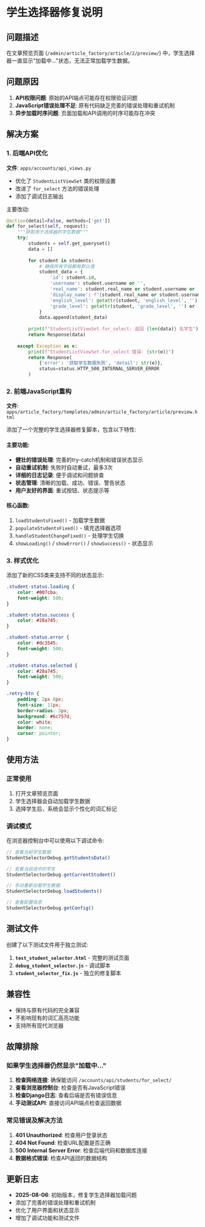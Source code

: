 # 学生选择器修复说明

## 问题描述

在文章预览页面 (`/admin/article_factory/article/2/preview/`) 中，学生选择器一直显示"加载中..."状态，无法正常加载学生数据。

## 问题原因

1. **API权限问题**: 原始的API端点可能存在权限验证问题
2. **JavaScript错误处理不足**: 原有代码缺乏完善的错误处理和重试机制
3. **异步加载时序问题**: 页面加载和API调用的时序可能存在冲突

## 解决方案

### 1. 后端API优化

**文件**: `apps/accounts/api_views.py`

- 优化了 `StudentListViewSet` 类的权限设置
- 改进了 `for_select` 方法的错误处理
- 添加了调试日志输出

主要改动:
```python
@action(detail=False, methods=['get'])
def for_select(self, request):
    """获取用于选择器的学生数据"""
    try:
        students = self.get_queryset()
        data = []
        
        for student in students:
            # 确保所有字段都有默认值
            student_data = {
                'id': student.id,
                'username': student.username or '',
                'real_name': student.real_name or student.username or '',
                'display_name': f"{student.real_name or student.username} ({student.username})",
                'english_level': getattr(student, 'english_level', '') or '',
                'grade_level': getattr(student, 'grade_level', '') or ''
            }
            data.append(student_data)
        
        print(f"StudentListViewSet.for_select: 返回 {len(data)} 名学生")
        return Response(data)
        
    except Exception as e:
        print(f"StudentListViewSet.for_select 错误: {str(e)}")
        return Response(
            {'error': '获取学生数据失败', 'detail': str(e)}, 
            status=status.HTTP_500_INTERNAL_SERVER_ERROR
        )
```

### 2. 前端JavaScript重构

**文件**: `apps/article_factory/templates/admin/article_factory/article/preview.html`

添加了一个完整的学生选择器修复脚本，包含以下特性:

#### 主要功能:
- **健壮的错误处理**: 完善的try-catch机制和错误状态显示
- **自动重试机制**: 失败时自动重试，最多3次
- **详细的日志记录**: 便于调试和问题排查
- **状态管理**: 清晰的加载、成功、错误、警告状态
- **用户友好的界面**: 重试按钮、状态提示等

#### 核心函数:
1. `loadStudentsFixed()` - 加载学生数据
2. `populateStudentsFixed()` - 填充选择器选项
3. `handleStudentChangeFixed()` - 处理学生切换
4. `showLoading()` / `showError()` / `showSuccess()` - 状态显示

### 3. 样式优化

添加了新的CSS类来支持不同的状态显示:

```css
.student-status.loading {
    color: #007cba;
    font-weight: 500;
}

.student-status.success {
    color: #28a745;
}

.student-status.error {
    color: #dc3545;
    font-weight: 500;
}

.student-status.selected {
    color: #28a745;
    font-weight: 500;
}

.retry-btn {
    padding: 2px 8px;
    font-size: 11px;
    border-radius: 3px;
    background: #6c757d;
    color: white;
    border: none;
    cursor: pointer;
}
```

## 使用方法

### 正常使用
1. 打开文章预览页面
2. 学生选择器会自动加载学生数据
3. 选择学生后，系统会显示个性化的词汇标记

### 调试模式
在浏览器控制台中可以使用以下调试命令:

```javascript
// 查看当前学生数据
StudentSelectorDebug.getStudentsData()

// 查看当前选中的学生
StudentSelectorDebug.getCurrentStudent()

// 手动重新加载学生数据
StudentSelectorDebug.loadStudents()

// 查看配置信息
StudentSelectorDebug.getConfig()
```

## 测试文件

创建了以下测试文件用于独立测试:

1. **`test_student_selector.html`** - 完整的测试页面
2. **`debug_student_selector.js`** - 调试脚本
3. **`student_selector_fix.js`** - 独立的修复脚本

## 兼容性

- 保持与原有代码的完全兼容
- 不影响现有的词汇高亮功能
- 支持所有现代浏览器

## 故障排除

### 如果学生选择器仍然显示"加载中..."

1. **检查网络连接**: 确保能访问 `/accounts/api/students/for_select/`
2. **查看浏览器控制台**: 检查是否有JavaScript错误
3. **检查Django日志**: 查看后端是否有错误信息
4. **手动测试API**: 直接访问API端点检查返回数据

### 常见错误及解决方法

1. **401 Unauthorized**: 检查用户登录状态
2. **404 Not Found**: 检查URL配置是否正确
3. **500 Internal Server Error**: 检查后端代码和数据库连接
4. **数据格式错误**: 检查API返回的数据结构

## 更新日志

- **2025-08-06**: 初始版本，修复学生选择器加载问题
- 添加了完善的错误处理和重试机制
- 优化了用户界面和状态显示
- 增加了调试功能和测试文件